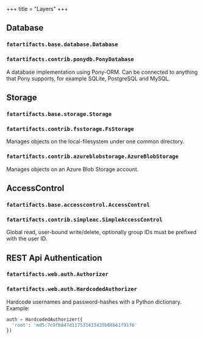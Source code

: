 +++
title = "Layers"
+++

## Database

### `fatartifacts.base.database.Database`

### `fatartifacts.contrib.ponydb.PonyDatabase`

A database implementation using Pony-ORM. Can be connected to anything that
Pony supports, for example SQLite, PostgreSQL and MySQL.

## Storage

### `fatartifacts.base.storage.Storage`

### `fatartifacts.contrib.fsstorage.FsStorage`

Manages objects on the local-filesystem under one common directory.

### `fatartifacts.contrib.azureblobstorage.AzureBlobStorage`

Manages objects on an Azure Blob Storage account.

## AccessControl

### `fatartifacts.base.accesscontrol.AccessControl`

### `fatartifacts.contrib.simpleac.SimpleAccessControl`

Global read, user-bound write/delete, optionally group IDs must be prefixed
with the user ID.

## REST Api Authentication

### `fatartifacts.web.auth.Authorizer`

### `fatartifacts.web.auth.HardcodedAuthorizer`

Hardcode usernames and password-hashes with a Python dictionary. Example:

```python
auth = HardcodedAuthorizer({
  'root': 'md5:7c9fb847d117531433435b68b61f91f6'
})
```
